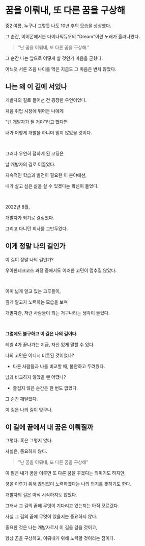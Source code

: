 # 꿈을 이뤄내, 또 다른 꿈을 구상해

중2 여름, 누구나 그렇듯 나도 10년 후의 모습을 상상했다.

그 순간, 이어폰에서는 다이나믹듀오의 "Dream"이란 노래가 흘러나왔다.

> "난 꿈을 이뤄내, 또 다른 꿈을 구상해." 

그 순간 나는 앞으로 어떻게 살 것인가 마음을 굳혔다. 

어느덧 서른 즈음 나이를 먹은 지금도 그 마음은 변치 않았다.

## 나는 왜 이 길에 서있나

개발자의 길로 들어선 건 굉장한 우연이었다. 

처음 취업 시장에 뛰어든 나에게

"넌 개발자가 될 거야"라고 했다면

내가 어떻게 개발을 하냐며 믿지 않았을 것이다.

<br>

그러나 우연히 접하게 된 코딩은 

날 개발자의 길로 이끌었다.

지속적인 학습과 발전이 필요한 이 분야에선,

내가 살고 싶은 삶을 살 수 있겠다는 확신이 들었다.

<br>

2022년 8월,

개발자가 되기로 결심했다.

그리고 다니던 회사를 그만두었다.

## 이게 정말 나의 길인가

이 길이 정말 나의 길인가?

우아한테크코스 과정 중에서도 이러한 고민이 멈추질 않았다.

<br>

이미 넓게 알고 있는 크루들이,

깊게 알고자 노력하는 모습을 보며

개발자란, 저란 사람들이 되는 거구나라는 생각이 들었다.

<br>

**그럼에도 불구하고 이 길은 나의 길이다.**

레벨 4가 끝나가는 지금, 자신 있게 말할 수 있다.

나의 고민은 어디서 비롯된 것이었나?

- 다른 사람들과 나를 비교할 때, 불안하고 두려웠다.

남과 비교하지 않았을 땐 어땠나?

- 즐겁지 않은 순간은 한 번도 없었다.

그 순간 깨달았다.

이 길은 나의 길이 맞구나.

## 이 길에 끝에서 내 꿈은 이뤄질까

그렇다. 혹은 그렇지 않다.

사실은, 중요하지 않다.

> "난 꿈을 이뤄내, 또 다른 꿈을 구상해"

이 말은 내가 꿈을 이루면 또 다른 꿈을 꾸겠다는 의미기도 하지만,

꿈을 이루기 위해 끊임없이 노력하겠다는 나의 의지를 뜻하기도 한다.

개발자의 길은 아직 시작하지도 않았다.

그래서 그 길의 끝에 무엇이 기다리고 있는지는 아직 모르겠다.

사실 그 길의 끝에 무엇이 있을지는 중요하지 않다.

중요한 것은 나는 개발자로서 이 길을 걸을 것이고,

항상 꿈을 구상하고, 이뤄내기 위해 노력할 것이라는 점이다.
